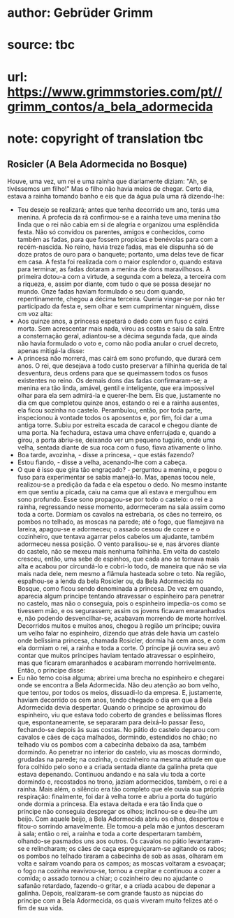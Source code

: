 # author: Gebrüder Grimm
# source: tbc
# url: https://www.grimmstories.com/pt//grimm_contos/a_bela_adormecida
# note: copyright of translation tbc

## Rosicler (A Bela Adormecida no Bosque) 

Houve, uma vez, um rei e uma rainha que diariamente diziam: "Ah, se
tivéssemos um filho!" Mas o filho não havia meios de chegar. Certo dia,
estava a rainha tomando banho e eis que da água pula uma rã
dizendo-lhe:
- Teu desejo se realizará; antes que tenha decorrido um ano, terás uma
menina.
A profecia da rã confirmou-se e a rainha teve uma menina tão linda que o
rei não cabia em si de alegria e organizou uma esplêndida festa. Não só
convidou os parentes, amigos e conhecidos, como também as fadas, para
que fossem propícias e benévolas para com a recém-nascida. No reino,
havia treze fadas, mas ele dispunha só de doze pratos de ouro para o
banquete; portanto, uma delas teve de ficar em casa.
A festa foi realizada com o maior esplendor o, quando estava para
terminar, as fadas dotaram a menina de dons maravilhosos. A primeira
dotou-a com a virtude, a segunda com a beleza, a terceira com a riqueza,
e, assim por diante, com tudo o que se possa desejar no mundo. Onze
fadas haviam formulado o seu dom quando, repentinamente, chegou a décima
terceira. Queria vingar-se por não ter participado da festa e, sem olhar
e sem cumprimentar ninguém, disse cm voz alta:
- Aos quinze anos, a princesa espetará o dedo com um fuso c cairá
morta.
Sem acrescentar mais nada, virou as costas e saiu da sala.
Entre a consternação geral, adiantou-se a décima segunda fada, que ainda
não havia formulado o voto e, como não podia anular o cruel decreto,
apenas mitigá-la disse:
- A princesa não morrerá, mas cairá em sono profundo, que durará cem
anos.
O rei, que desejava a todo custo preservar a filhinha querida de tal
desventura, deus ordens para que se queimassem todos os fusos existentes
no reino.
Os demais dons das fadas confirmaram-se; a menina era tão linda, amável,
gentil e inteligente, que era impossível olhar para ela sem admirá-la e
querer-lhe bem. Eis que, justamente no dia cm que completou quinze anos,
estando o rei e a rainha ausentes, ela ficou sozinha no castelo.
Perambulou, então, por toda parte, inspecionou à vontade todos os
aposentos e, por fim, foi dar a uma antiga torre. Subiu por estreita
escada de caracol e chegou diante de uma porta. Na fechadura, estava uma
chave enferrujada e, quando a girou, a porta abriu-se, deixando ver um
pequeno tugúrio, onde uma velha, sentada diante de sua roca com o fuso,
fiava ativamente o linho.
- Boa tarde, avozinha, - disse a princesa, - que estás fazendo?
- Estou fiando, - disse a velha, acenando-lhe com a cabeça.
- O que é isso que gira tão engraçado? - perguntou a menina, e pegou o
fuso para experimentar se sabia manejá-lo. Mas, apenas tocou nele,
realizou-se a predição da fada e ela espetou o dedo.
No mesmo instante em que sentiu a picada, caiu na cama que ali estava e
mergulhou em sono profundo. Esse sono propagou-se por todo o castelo: o
rei e a rainha, regressando nesse momento, adormeceram na sala assim
como toda a corte.
Dormiam os cavalos na estrebaria, os cães no terreiro, os pombos no
telhado, as moscas na parede; até o fogo, que flamejava na lareira,
apagou-se e adormeceu; o assado cessou de cozer e o cozinheiro, que
tentava agarrar pelos cabelos um ajudante, também adormeceu nessa
posição. O vento paralisou-se e, nas árvores diante do castelo, não se
mexeu mais nenhuma folhinha.
Em volta do castelo cresceu, então, uma sebe de espinhos, que cada ano
se tornava mais alta e acabou por circundá-lo e cobri-lo todo, de
maneira que não se via mais nada dele, nem mesmo a flâmula hasteada
sobre o teto. Na região, espalhou-se a lenda da bela Rosicler ou, da
Bela Adormecida no Bosque, como ficou sendo denominada a princesa. De
vez em quando, aparecia algum príncipe tentando atravessar o espinheiro
para penetrar no castelo, mas não o conseguia, pois o espinheiro
impedia-os como se tivessem mão, e os segurassem; assim os jovens
ficavam emaranhados e, não podendo desvencilhar-se, acabavam morrendo de
morte horrível.
Decorridos muitos e muitos anos, chegou à região um príncipe; ouvira um
velho falar no espinheiro, dizendo que atrás dele havia um castelo onde
belíssima princesa, chamada Rosicler, dormia há cem anos, e com ela
dormiam o rei, a rainha e toda a corte. O príncipe já ouvira seu avô
contar que muitos príncipes haviam tentado atravessar o espinheiro, mas
que ficaram emaranhados e acabaram morrendo horrivelmente. Então, o
príncipe disse:
- Eu não temo coisa alguma; abrirei uma brecha no espinheiro e chegarei
onde se encontra a Bela Adormecida.
Não deu atenção ao bom velho, que tentou, por todos os meios,
dissuadi-lo da empresa. E, justamente, haviam decorrido os cem anos,
tendo chegado o dia em que a Bela Adormecida devia despertar.
Quando o príncipe se aproximou do espinheiro, viu que estava todo
coberto de grandes e belíssimas flores que, espontaneamente, se
separaram para deixá-lo passar ileso, fechando-se depois às suas costas.
No pátio do castelo deparou com cavalos e cães de caça malhados,
dormindo, estendidos no chão; no telhado viu os pombos com a cabecinha
debaixo da asa, também dormindo. Ao penetrar no interior do castelo, viu
as moscas dormindo, grudadas na parede; na cozinha, o cozinheiro na
mesma atitude em que fora colhido pelo sono e a criada sentada diante da
galinha preta que estava depenando. Continuou andando e na sala viu toda
a corte dormindo e, recostados no trono, jaziam adormecidos, também, o
rei e a rainha. Mais além, o silêncio era tão completo que ele ouvia sua
própria respiração: finalmente, foi dar à velha torre e abriu a porta do
tugúrio onde dormia a princesa.
Ela estava deitada e era tão linda que o príncipe não conseguia
despregar os olhos; inclinou-se e deu-lhe um beijo. Com aquele beijo, a
Bela Adormecida abriu os olhos, despertou e fitou-o sorrindo
amavelmente. Ele tomou-a pela mão e juntos desceram à sala; então o rei,
a rainha e toda a corte despertaram também, olhando-se pasmados uns aos
outros.
Os cavalos no pátio levantaram-se e relincharam; os cães de caça
espreguiçaram-se agitando os rabos; os pombos no telhado tiraram a
cabecinha de sob as asas, olharam em volta e saíram voando para os
campos; as moscas voltaram a esvoaçar; o fogo na cozinha reavivou-se,
tornou a crepitar e continuou a cozer a comida; o assado tornou a chiar;
o cozinheiro deu no ajudante o safanão retardado, fazendo-o gritar, e a
criada acabou de depenar a galinha.
Depois, realizaram-se com grande fausto as núpcias do príncipe com a
Bela Adormecida, os quais viveram muito felizes até o fim de sua vida.
